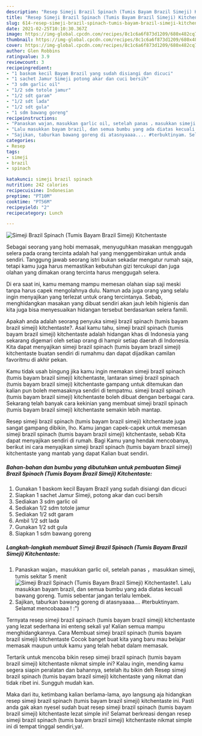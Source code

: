 ```yaml
---
description: "Resep Simeji Brazil Spinach (Tumis Bayam Brazil Simeji) Kitchentaste yang enak dan Mudah Dibuat"
title: "Resep Simeji Brazil Spinach (Tumis Bayam Brazil Simeji) Kitchentaste yang enak dan Mudah Dibuat"
slug: 614-resep-simeji-brazil-spinach-tumis-bayam-brazil-simeji-kitchentaste-yang-enak-dan-mudah-dibuat
date: 2021-02-25T10:10:30.367Z
image: https://img-global.cpcdn.com/recipes/8c1c6a6f873d1209/680x482cq70/simeji-brazil-spinach-tumis-bayam-brazil-simeji-kitchentaste-foto-resep-utama.jpg
thumbnail: https://img-global.cpcdn.com/recipes/8c1c6a6f873d1209/680x482cq70/simeji-brazil-spinach-tumis-bayam-brazil-simeji-kitchentaste-foto-resep-utama.jpg
cover: https://img-global.cpcdn.com/recipes/8c1c6a6f873d1209/680x482cq70/simeji-brazil-spinach-tumis-bayam-brazil-simeji-kitchentaste-foto-resep-utama.jpg
author: Glen Robbins
ratingvalue: 3.9
reviewcount: 3
recipeingredient:
- "1 baskom kecil Bayam Brazil yang sudah disiangi dan dicuci"
- "1 sachet Jamur Simeji potong akar dan cuci bersih"
- "3 sdm garlic oil"
- "1/2 sdm totole jamur"
- "1/2 sdt garam"
- "1/2 sdt lada"
- "1/2 sdt gula"
- "1 sdm bawang goreng"
recipeinstructions:
- "Panaskan wajan，masukkan garlic oil, setelah panas ，masukkan simeji, tumis sekitar 5 menit"
- "Lalu masukkan bayam brazil, dan semua bumbu yang ada diatas kecuali bawang goreng. Tumis sebentar jangan terlalu lembek."
- "Sajikan, taburkan bawang goreng di atasnyaaaa.... #terbuktinyam. Selamat mencobaaaa ! :&#34;)"
categories:
- Resep
tags:
- simeji
- brazil
- spinach

katakunci: simeji brazil spinach 
nutrition: 242 calories
recipecuisine: Indonesian
preptime: "PT10M"
cooktime: "PT56M"
recipeyield: "2"
recipecategory: Lunch

---
```



![Simeji Brazil Spinach (Tumis Bayam Brazil Simeji) Kitchentaste](https://img-global.cpcdn.com/recipes/8c1c6a6f873d1209/680x482cq70/simeji-brazil-spinach-tumis-bayam-brazil-simeji-kitchentaste-foto-resep-utama.jpg)

Sebagai seorang yang hobi memasak, menyuguhkan masakan menggugah selera pada orang tercinta adalah hal yang menggembirakan untuk anda sendiri. Tanggung jawab seorang istri bukan sekadar mengatur rumah saja, tetapi kamu juga harus memastikan kebutuhan gizi tercukupi dan juga olahan yang dimakan orang tercinta harus menggugah selera.

Di era  saat ini, kamu memang mampu memesan olahan siap saji meski tanpa harus capek mengolahnya dulu. Namun ada juga orang yang selalu ingin menyajikan yang terlezat untuk orang tercintanya. Sebab, menghidangkan masakan yang dibuat sendiri akan jauh lebih higienis dan kita juga bisa menyesuaikan hidangan tersebut berdasarkan selera famili. 



Apakah anda adalah seorang penyuka simeji brazil spinach (tumis bayam brazil simeji) kitchentaste?. Asal kamu tahu, simeji brazil spinach (tumis bayam brazil simeji) kitchentaste adalah hidangan khas di Indonesia yang sekarang digemari oleh setiap orang di hampir setiap daerah di Indonesia. Kita dapat menyajikan simeji brazil spinach (tumis bayam brazil simeji) kitchentaste buatan sendiri di rumahmu dan dapat dijadikan camilan favoritmu di akhir pekan.

Kamu tidak usah bingung jika kamu ingin memakan simeji brazil spinach (tumis bayam brazil simeji) kitchentaste, lantaran simeji brazil spinach (tumis bayam brazil simeji) kitchentaste gampang untuk ditemukan dan kalian pun boleh memasaknya sendiri di tempatmu. simeji brazil spinach (tumis bayam brazil simeji) kitchentaste boleh dibuat dengan berbagai cara. Sekarang telah banyak cara kekinian yang membuat simeji brazil spinach (tumis bayam brazil simeji) kitchentaste semakin lebih mantap.

Resep simeji brazil spinach (tumis bayam brazil simeji) kitchentaste juga sangat gampang dibikin, lho. Kamu jangan capek-capek untuk memesan simeji brazil spinach (tumis bayam brazil simeji) kitchentaste, sebab Kita dapat menyajikan sendiri di rumah. Bagi Kamu yang hendak mencobanya, berikut ini cara menyajikan simeji brazil spinach (tumis bayam brazil simeji) kitchentaste yang mantab yang dapat Kalian buat sendiri.

<!--inarticleads1-->

##### Bahan-bahan dan bumbu yang dibutuhkan untuk pembuatan Simeji Brazil Spinach (Tumis Bayam Brazil Simeji) Kitchentaste:

1. Gunakan 1 baskom kecil Bayam Brazil yang sudah disiangi dan dicuci
1. Siapkan 1 sachet Jamur Simeji, potong akar dan cuci bersih
1. Sediakan 3 sdm garlic oil
1. Sediakan 1/2 sdm totole jamur
1. Sediakan 1/2 sdt garam
1. Ambil 1/2 sdt lada
1. Gunakan 1/2 sdt gula
1. Siapkan 1 sdm bawang goreng




<!--inarticleads2-->

##### Langkah-langkah membuat Simeji Brazil Spinach (Tumis Bayam Brazil Simeji) Kitchentaste:

1. Panaskan wajan，masukkan garlic oil, setelah panas ，masukkan simeji, tumis sekitar 5 menit
<img src="https://img-global.cpcdn.com/steps/1081b9b97c3d8c90/160x128cq70/simeji-brazil-spinach-tumis-bayam-brazil-simeji-kitchentaste-langkah-memasak-1-foto.jpg" alt="Simeji Brazil Spinach (Tumis Bayam Brazil Simeji) Kitchentaste">1. Lalu masukkan bayam brazil, dan semua bumbu yang ada diatas kecuali bawang goreng. Tumis sebentar jangan terlalu lembek.
1. Sajikan, taburkan bawang goreng di atasnyaaaa.... #terbuktinyam. Selamat mencobaaaa ! :&#34;)




Ternyata resep simeji brazil spinach (tumis bayam brazil simeji) kitchentaste yang lezat sederhana ini enteng sekali ya! Kalian semua mampu menghidangkannya. Cara Membuat simeji brazil spinach (tumis bayam brazil simeji) kitchentaste Cocok banget buat kita yang baru mau belajar memasak maupun untuk kamu yang telah hebat dalam memasak.

Tertarik untuk mencoba bikin resep simeji brazil spinach (tumis bayam brazil simeji) kitchentaste nikmat simple ini? Kalau ingin, mending kamu segera siapin peralatan dan bahannya, setelah itu bikin deh Resep simeji brazil spinach (tumis bayam brazil simeji) kitchentaste yang nikmat dan tidak ribet ini. Sungguh mudah kan. 

Maka dari itu, ketimbang kalian berlama-lama, ayo langsung aja hidangkan resep simeji brazil spinach (tumis bayam brazil simeji) kitchentaste ini. Pasti anda gak akan nyesel sudah buat resep simeji brazil spinach (tumis bayam brazil simeji) kitchentaste lezat simple ini! Selamat berkreasi dengan resep simeji brazil spinach (tumis bayam brazil simeji) kitchentaste nikmat simple ini di tempat tinggal sendiri,ya!.

